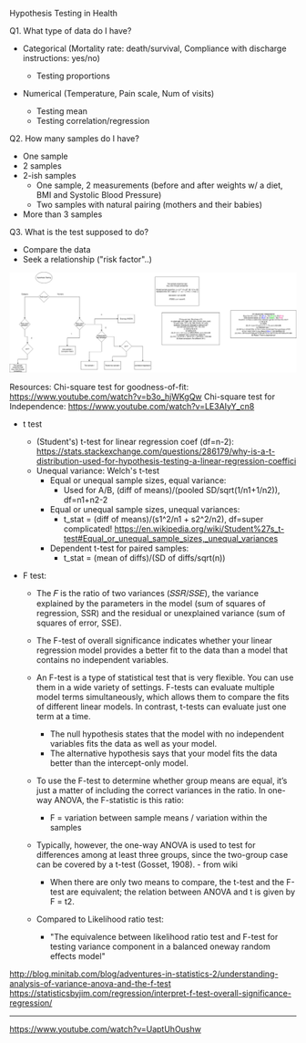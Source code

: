 
Hypothesis Testing in Health

Q1. What type of data do I have?
 - Categorical (Mortality rate: death/survival, Compliance with discharge
 instructions: yes/no)
    - Testing proportions
 
 - Numerical (Temperature, Pain scale, Num of visits)
    - Testing mean
    - Testing correlation/regression
    
Q2. How many samples do I have?
- One sample
- 2 samples
- 2-ish samples
    - One sample, 2 measurements (before and after weights w/ a diet,
    BMI and Systolic Blood Pressure)
    - Two samples with natural pairing (mothers and their babies)
- More than 3 samples


Q3. What is the test supposed to do?
- Compare the data
- Seek a relationship ("risk factor"..)


![Alt text](images/Hypothesis_Testing.png?raw=true "Optional Title")



Resources: 
Chi-square test for goodness-of-fit: https://www.youtube.com/watch?v=b3o_hjWKgQw
Chi-square test for Independence: https://www.youtube.com/watch?v=LE3AIyY_cn8


- t test
    - (Student's) t-test for linear regression coef (df=n-2):
        https://stats.stackexchange.com/questions/286179/why-is-a-t-distribution-used-for-hypothesis-testing-a-linear-regression-coeffici
    - Unequal variance: Welch's t-test
        - Equal or unequal sample sizes, equal variance:
            - Used for A/B, (diff of means)/(pooled SD/sqrt(1/n1+1/n2)), df=n1+n2-2
        - Equal or unequal sample sizes, unequal variances:
            - t_stat = (diff of means)/(s1^2/n1 + s2^2/n2), df=super complicated!
            https://en.wikipedia.org/wiki/Student%27s_t-test#Equal_or_unequal_sample_sizes,_unequal_variances
        - Dependent t-test for paired samples:
            - t_stat = (mean of diffs)/(SD of diffs/sqrt(n))
        

- F test:
    - The 𝐹 is the ratio of two variances (𝑆𝑆𝑅/𝑆𝑆𝐸), the variance explained by the parameters in the model 
    (sum of squares of regression, SSR) and the residual or unexplained variance (sum of squares of error, SSE).
    
    - The F-test of overall significance indicates whether your linear regression model provides a better fit to the 
    data than a model that contains no independent variables.
    
    - An F-test is a type of statistical test that is very flexible. You can use them in a wide variety of settings. 
    F-tests can evaluate multiple model terms simultaneously, which allows them to compare the fits of different 
    linear models. In contrast, t-tests can evaluate just one term at a time.
    
        - The null hypothesis states that the model with no independent variables fits the data as well as your model.
        - The alternative hypothesis says that your model fits the data better than the intercept-only model.
    
    - To use the F-test to determine whether group means are equal, 
        it’s just a matter of including the correct variances in the ratio. 
        In one-way ANOVA, the F-statistic is this ratio:
        - F = variation between sample means / variation within the samples
        
    - Typically, however, the one-way ANOVA is used to test for differences among at least three groups, 
    since the two-group case can be covered by a t-test (Gosset, 1908). - from wiki
        - When there are only two means to compare, the t-test and the F-test are equivalent; 
        the relation between ANOVA and t is given by F = t2.
    
    - Compared to Likelihood ratio test:
        - "The equivalence between likelihood ratio test and F-test for testing
            variance component in a balanced oneway random effects model"
            
    

    
    
http://blog.minitab.com/blog/adventures-in-statistics-2/understanding-analysis-of-variance-anova-and-the-f-test
https://statisticsbyjim.com/regression/interpret-f-test-overall-significance-regression/

---
https://www.youtube.com/watch?v=UaptUhOushw